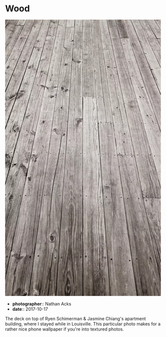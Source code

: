 # Wood

![A black-and-white photo of a weathered wooden deck](assets/2017-10-17-wood.webp)

* **photographer**:: Nathan Acks
* **date**:: 2017-10-17

The deck on top of Ryen Schimerman & Jasmine Chiang's apartment building, where I stayed while in Louisville. This particular photo makes for a rather nice phone wallpaper if you're into textured photos.
